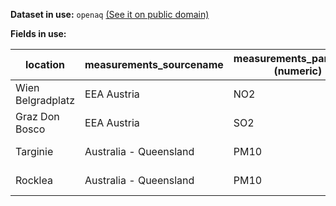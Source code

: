 **Dataset in use:** `openaq` [(See it on public domain)](https://public.opendatasoft.com/explore/dataset/openaq/table/)

**Fields in use:**

|location|measurements_sourcename|measurements_parameter (numeric)|measurements_lastupdated (datetime)|measurements_value (numeric)|measurements_sourcename|
|---|---|---|---|---|---|
|Wien Belgradplatz|EEA Austria|NO2|2016-12-12T09:00:00+00:00|19.0|EEA Austria|
|Graz Don Bosco|EEA Austria|SO2|2016-12-12T09:00:00+00:00|5.0|EEA Austria|
|Targinie|Australia - Queensland|PM10|2021-12-13T10:00:00+00:00|16.2|Australia - Queensland|
|Rocklea|Australia - Queensland|PM10|2021-12-13T10:00:00+00:00|10.9|Australia - Queensland|

